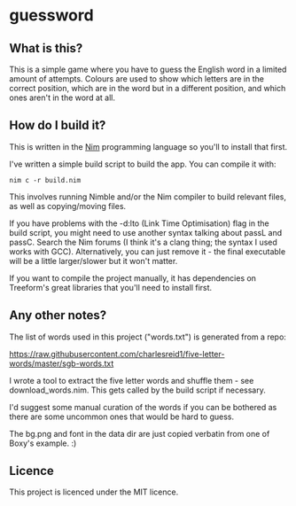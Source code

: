 # guessword

## What is this?
This is a simple game where you have to guess the English word in a
limited amount of attempts.  Colours are used to show which letters
are in the correct position, which are in the word but in a different
position, and which ones aren't in the word at all.

## How do I build it?
This is written in the [Nim](https://nim-lang.org) programming language
so you'll to install that first.

I've written a simple build script to build the app.  You can compile
it with:

    nim c -r build.nim

This involves running Nimble and/or the Nim compiler to build relevant
files, as well as copying/moving files.

If you have problems with the -d:lto (Link Time Optimisation) flag in
the build script, you might need to use another syntax talking about
passL and passC.  Search the Nim forums (I think it's a clang thing;
the syntax I used works with GCC).  Alternatively, you can just remove
it - the final executable will be a little larger/slower but it won't
matter.

If you want to compile the project manually, it has dependencies on
Treeform's great libraries that you'll need to install first.

## Any other notes?
The list of words used in this project ("words.txt") is generated from
a repo:

https://raw.githubusercontent.com/charlesreid1/five-letter-words/master/sgb-words.txt

I wrote a tool to extract the five letter words and shuffle them - see
download_words.nim.  This gets called by the build script if necessary.

I'd suggest some manual curation of the words if you can be bothered as
there are some uncommon ones that would be hard to guess.

The bg.png and font in the data dir are just copied verbatin from one of
Boxy's example. :)

## Licence
This project is licenced under the MIT licence.